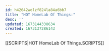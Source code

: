 ```yaml
---
id: h42642wolzf824la84a6bb7
title: "HOT HomeLab Of Things:"
desc: ''
updated: 1673144338634
created: 1673137286143
---
```

[[SCRIPTS|HOT HomeLab Of Things.SCRIPTS]]